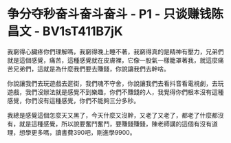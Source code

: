 # 争分夺秒奋斗奋斗奋斗 - P1 - 只谈赚钱陈昌文 - BV1sT411B7jK

我窮得心臟疼你們理解嗎，我窮得晚上睡不著，我窮得真的是精神有壓力，兄弟們就是這個感覺，痛苦，這種感覺就在皮膚裡，它像一股氣一樣籠罩著我，就這麼痛苦兄弟們，這就是為什麼我們要去賺錢，你說讓我們去幹啥。

你說讓我們去玩遊戲去逛街，我們魂不守舍，你說讓我們去看抖音看電視劇，去玩遊戲，我們沒辦法就是感覺不到樂趣，你們不賺錢的人，我覺得你們根本沒有這種感覺，你們沒有這種感覺，你們不能夠三分多秒。

我總是感覺這個怎麼天又黑了，今天什麼又沒幹，又老了又老了，都老了什麼都沒有，就是這種感覺，所以說要奮鬥奮鬥，要賺錢賺錢，陳老師講的這個有沒有道理，想學更多嗎，讀書費390吧，剛進學9900。

